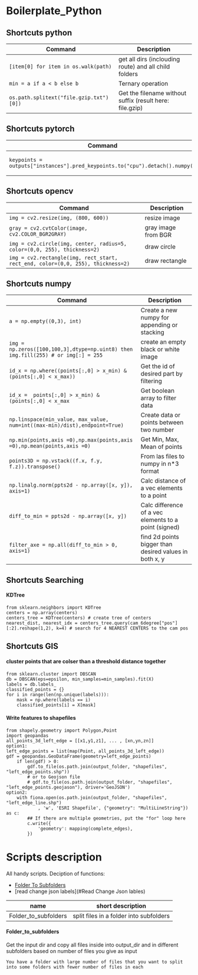 # Boilerplate_Python

## Shortcuts python
| Command | Description |
| --- | --- |
| `[item[0] for item in os.walk(path)` | get all dirs (inclouding route) and all child folders |
| `min = a if a < b else b` | Ternary operation
| `os.path.splitext("file.gzip.txt")[0])` | Get the filename without suffix (result here: file.gzip)

## Shortcuts pytorch
| Command | Description |
| --- | --- |
| `keypoints = outputs["instances"].pred_keypoints.to("cpu").detach().numpy()` | pytorch tensor to numpy |

## Shortcuts opencv
| Command | Description |
| --- | --- |
| `img = cv2.resize(img, (800, 600))` | resize image
| `gray = cv2.cvtColor(image, cv2.COLOR_BGR2GRAY)` | gray image from BGR |
| `img = cv2.circle(img, center, radius=5, color=(0,0, 255), thickness=2)` | draw circle |
| `img = cv2.rectangle(img, rect_start, rect_end, color=(0,0, 255), thickness=2)` | draw rectangle |


## Shortcuts numpy
| Command | Description |
| --- | --- |
| `a = np.empty((0,3), int)` | Create a new numpy for appending or stacking |
| `img = np.zeros([100,100,3],dtype=np.uint8) then img.fill(255) # or img[:] = 255` | create an empty black or white image
| `id_x = np.where((points[:,0] > x_min) & (points[:,0] < x_max))` | Get the id of desired part by filtering|
| `id_x =  points[:,0] > x_min) & (points[:,0] < x_max` | Get boolean array to filter data|
| `np.linspace(min_value, max_value, num=int((max-min)/dist),endpoint=True)` | Create data or points between two number|
| `np.min(points,axis =0),np.max(points,axis =0),np.mean(points,axis =0)` | Get Min, Max, Mean of points
| `points3D = np.vstack((f.x, f.y, f.z)).transpose()` | From las files to numpy in n*3 format
| `np.linalg.norm(ppts2d - np.array([x, y]), axis=1)` | Calc distance of a vec elements to a point
| `diff_to_min = ppts2d - np.array([x, y])` | Calc difference of a vec elements to a point (signed)
| `filter_axe = np.all(diff_to_min > 0, axis=1)` | find 2d points bigger than desired values in both x, y


## Shortcuts Searching
#### KDTree
```
from sklearn.neighbors import KDTree
centers = np.array(centers)
centers_tree = KDTree(centers) # create tree of centers
nearest_dist, nearest_idx = centers_tree.query(cam_6degree["pos"][:2].reshape(1,2), k=4) # search for 4 NEAREST CENTERS to the cam pos
```
## Shortcuts GIS
#### cluster points that are colser than a threshold distance together 
``` 
from sklearn.cluster import DBSCAN
db = DBSCAN(eps=epsilon, min_samples=min_samples).fit(X)
labels = db.labels_
classified_points = {}
for i in range(len(np.unique(labels))):  
    mask = np.where(labels == i)  
    classified_points[i] = X[mask]  
```

#### Write features to shapefiles
``` 
from shapely.geometry import Polygon,Point
import geopandas
all_points_3d_left_edge = [[x1,y1,z1], ... , [xn,yn,zn]]
option1:
left_edge_points = list(map(Point, all_points_3d_left_edge))
gdf = geopandas.GeoDataFrame(geometry=left_edge_points)
    if len(gdf) > 0:
        gdf.to_file(os.path.join(output_folder, "shapefiles", "left_edge_points.shp"))
        # or to Geojson file
        # gdf.to_file(os.path.join(output_folder, "shapefiles", "left_edge_points.geojason"), driver='GeoJSON')
option2:
    with fiona.open(os.path.join(output_folder, "shapefiles", "left_edge_line.shp")
            , 'w', 'ESRI Shapefile', {"geometry": "MultiLineString"}) as c:
        ## If there are multiple geometries, put the "for" loop here
        c.write({
            'geometry': mapping(complete_edges),
        })

```


# Scripts description
All handy scripts. Deciption of functions:
- [Folder To Subfolders](#Folder_to_subfolders)
- [read change json labels](#Read Change Json lables)


| name | short description | 
| --- | --- | 
| Folder_to_subfolders | split files in a folder into subfolders |



#### Folder_to_subfolders
Get the input dir and copy all files inside into output_dir and in different subfolders based on number of files you give as input
```More description:
You have a folder with large number of files that you want to split into some folders with fewer number of files in each
```
